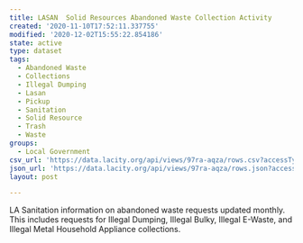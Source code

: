 ```yaml
---
title: LASAN  Solid Resources Abandoned Waste Collection Activity
created: '2020-11-10T17:52:11.337755'
modified: '2020-12-02T15:55:22.854186'
state: active
type: dataset
tags:
  - Abandoned Waste
  - Collections
  - Illegal Dumping
  - Lasan
  - Pickup
  - Sanitation
  - Solid Resource
  - Trash
  - Waste
groups:
  - Local Government
csv_url: 'https://data.lacity.org/api/views/97ra-aqza/rows.csv?accessType=DOWNLOAD'
json_url: 'https://data.lacity.org/api/views/97ra-aqza/rows.json?accessType=DOWNLOAD'
layout: post

---
```

LA Sanitation information on abandoned waste requests updated monthly. This includes requests for Illegal Dumping, Illegal Bulky, Illegal E-Waste, and Illegal Metal Household Appliance collections.
